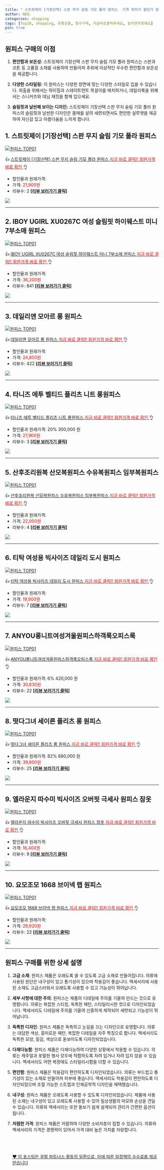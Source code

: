 ```yaml
---
title: " 스트릿제이 [기장선택] 스판 무지 슬림 기모 폴라 원피스  가격 최저가 할인가 원피스 최저가 추천 제품 비교"
author: NEO.
categories: shopping
tags: [Top10, shopping, 유행상품, 필수구매, 지금바로클릭하세요, 놓치면후회해요]
pin: true
---
```

## 원피스 구매의 이점
1. **편안함과 보온성:** 스트릿제이 기장선택 스판 무지 슬림 기모 폴라 원피스는 스판과 코튼 등 고품질 소재를 사용하여 만들어져 추위에 이상적인 우수한 편안함과 보온성을 제공합니다.


2. **다양한 스타일링:** 이 원피스는 다양한 장면에 맞는 다양한 스타일로 입을 수 있습니다. 외출을 위해서는 하이힐과 스테이트먼트 목걸이를 매치하거나, 데일리룩을 위해서는 스니커즈와 데님 재킷을 함께 입으세요.


3. **슬림핏과 날씬해 보이는 디자인:** 스트릿제이 기장선택 스판 무지 슬림 기모 폴라 원피스의 슬림핏과 날씬한 디자인은 몸매를 살려 세련되면서도 편안한 실루엣을 제공하여 자신감 있고 아름다움을 느끼게 합니다.

   

## 1.  스트릿제이 [기장선택] 스판 무지 슬림 기모 폴라 원피스 

[![원피스 TOP01](https://thumbnail7.coupangcdn.com/thumbnails/remote/490x490ex/image/vendor_inventory/d32e/1fa1df845223993e0f87879c0baca2a96d3b4d3ca70963a965b858edf005.png)](https://link.coupang.com/re/AFFSDP?lptag=AF3617701&subid=GithubCoopas&pageKey=7647292217&traceid=V0-153&itemId=20338074161&vendorItemId=71975727688)


👍 [ 스트릿제이 [기장선택] 스판 무지 슬림 기모 폴라 원피스  <font color=red> 지금 바로 클릭!! 회원가격 바로 확인 </font> ](https://link.coupang.com/re/AFFSDP?lptag=AF3617701&subid=GithubCoopas&pageKey=7647292217&traceid=V0-153&itemId=20338074161&vendorItemId=71975727688) 👌 


- 할인율과 원래가격: 
- 가격: <span style='color:red'>21,900원</span>
- 리뷰수: 2  [**[리뷰 보러가기 클릭]**](https://link.coupang.com/re/AFFSDP?lptag=AF3617701&subid=GithubCoopas&pageKey=7647292217&traceid=V0-153&itemId=20338074161&vendorItemId=71975727688)

[![](/discount_price.png)](https://link.coupang.com/re/AFFSDP?lptag=AF3617701&subid=GithubCoopas&pageKey=7647292217&traceid=V0-153&itemId=20338074161&vendorItemId=71975727688)

---


   

## 2.  IBOY UGIRL XU0267C 여성 슬림핏 하이웨스트 미니 7부소매 원피스 

[![원피스 TOP01](https://thumbnail6.coupangcdn.com/thumbnails/remote/490x490ex/image/vendor_inventory/8f00/dc1556d62a42d40bd03e42b5282948398cead1536b23dd40a7b343959c70.jpg)](https://link.coupang.com/re/AFFSDP?lptag=AF3617701&subid=GithubCoopas&pageKey=7297942348&traceid=V0-153&itemId=18667957057&vendorItemId=85813728274)


👍 [ IBOY UGIRL XU0267C 여성 슬림핏 하이웨스트 미니 7부소매 원피스  <font color=red> 지금 바로 클릭!! 회원가격 바로 확인 </font> ](https://link.coupang.com/re/AFFSDP?lptag=AF3617701&subid=GithubCoopas&pageKey=7297942348&traceid=V0-153&itemId=18667957057&vendorItemId=85813728274) 👌 


- 할인율과 원래가격: 
- 가격: <span style='color:red'>36,200원</span>
- 리뷰수: 841  [**[리뷰 보러가기 클릭]**](https://link.coupang.com/re/AFFSDP?lptag=AF3617701&subid=GithubCoopas&pageKey=7297942348&traceid=V0-153&itemId=18667957057&vendorItemId=85813728274)

[![](/discount_price.png)](https://link.coupang.com/re/AFFSDP?lptag=AF3617701&subid=GithubCoopas&pageKey=7297942348&traceid=V0-153&itemId=18667957057&vendorItemId=85813728274)

---


   

## 3.  데일리앤 모아르 롱 원피스 

[![원피스 TOP01](https://thumbnail6.coupangcdn.com/thumbnails/remote/490x490ex/image/vendor_inventory/bd90/5d45d4caac3ee3e35e54ec9c5751acd79622fc073b7a0eb653f634b3ae47.jpg)](https://link.coupang.com/re/AFFSDP?lptag=AF3617701&subid=GithubCoopas&pageKey=7159130235&traceid=V0-153&itemId=18013670523&vendorItemId=86972902341)


👍 [ 데일리앤 모아르 롱 원피스  <font color=red> 지금 바로 클릭!! 회원가격 바로 확인 </font> ](https://link.coupang.com/re/AFFSDP?lptag=AF3617701&subid=GithubCoopas&pageKey=7159130235&traceid=V0-153&itemId=18013670523&vendorItemId=86972902341) 👌 


- 할인율과 원래가격: 
- 가격: <span style='color:red'>24,800원</span>
- 리뷰수: 422  [**[리뷰 보러가기 클릭]**](https://link.coupang.com/re/AFFSDP?lptag=AF3617701&subid=GithubCoopas&pageKey=7159130235&traceid=V0-153&itemId=18013670523&vendorItemId=86972902341)

[![](/discount_price.png)](https://link.coupang.com/re/AFFSDP?lptag=AF3617701&subid=GithubCoopas&pageKey=7159130235&traceid=V0-153&itemId=18013670523&vendorItemId=86972902341)

---


   

## 4.  타니즈 에투 벨티드 플리츠 니트 롱원피스 

[![원피스 TOP01](https://thumbnail8.coupangcdn.com/thumbnails/remote/490x490ex/image/vendor_inventory/450f/4d6e8046c7deac1c0d448bd7bae0b9207fdf24f14bca6e4acb7410814e99.jpg)](https://link.coupang.com/re/AFFSDP?lptag=AF3617701&subid=GithubCoopas&pageKey=6056025161&traceid=V0-153&itemId=11117469594&vendorItemId=78396253428)


👍 [ 타니즈 에투 벨티드 플리츠 니트 롱원피스  <font color=red> 지금 바로 클릭!! 회원가격 바로 확인 </font> ](https://link.coupang.com/re/AFFSDP?lptag=AF3617701&subid=GithubCoopas&pageKey=6056025161&traceid=V0-153&itemId=11117469594&vendorItemId=78396253428) 👌 


- 할인율과 원래가격: 20%  300,000   원
- 가격: <span style='color:red'>27,900원</span>
- 리뷰수: 3  [**[리뷰 보러가기 클릭]**](https://link.coupang.com/re/AFFSDP?lptag=AF3617701&subid=GithubCoopas&pageKey=6056025161&traceid=V0-153&itemId=11117469594&vendorItemId=78396253428)

[![](/discount_price.png)](https://link.coupang.com/re/AFFSDP?lptag=AF3617701&subid=GithubCoopas&pageKey=6056025161&traceid=V0-153&itemId=11117469594&vendorItemId=78396253428)

---


   

## 5.  산후조리원복 산모복원피스 수유복원피스 임부복원피스 

[![원피스 TOP01](https://thumbnail8.coupangcdn.com/thumbnails/remote/490x490ex/image/vendor_inventory/c6f9/7596cecdb4ee4a5bef35bdcfddac58457f7f22188972dc361a033f6df615.jpg)](https://link.coupang.com/re/AFFSDP?lptag=AF3617701&subid=GithubCoopas&pageKey=5816094066&traceid=V0-153&itemId=20922303313&vendorItemId=87989135125)


👍 [ 산후조리원복 산모복원피스 수유복원피스 임부복원피스  <font color=red> 지금 바로 클릭!! 회원가격 바로 확인 </font> ](https://link.coupang.com/re/AFFSDP?lptag=AF3617701&subid=GithubCoopas&pageKey=5816094066&traceid=V0-153&itemId=20922303313&vendorItemId=87989135125) 👌 


- 할인율과 원래가격: 
- 가격: <span style='color:red'>22,000원</span>
- 리뷰수: 4  [**[리뷰 보러가기 클릭]**](https://link.coupang.com/re/AFFSDP?lptag=AF3617701&subid=GithubCoopas&pageKey=5816094066&traceid=V0-153&itemId=20922303313&vendorItemId=87989135125)

[![](/discount_price.png)](https://link.coupang.com/re/AFFSDP?lptag=AF3617701&subid=GithubCoopas&pageKey=5816094066&traceid=V0-153&itemId=20922303313&vendorItemId=87989135125)

---


   

## 6.  티탁 여성용 빅사이즈 데일리 도시 원피스 

[![원피스 TOP01](https://thumbnail7.coupangcdn.com/thumbnails/remote/490x490ex/image/rs_quotation_api/zsajrcme/c434127224d2424cb967f43904a72190.jpg)](https://link.coupang.com/re/AFFSDP?lptag=AF3617701&subid=GithubCoopas&pageKey=4832534608&traceid=V0-153&itemId=6237562784&vendorItemId=73533380570)


👍 [ 티탁 여성용 빅사이즈 데일리 도시 원피스  <font color=red> 지금 바로 클릭!! 회원가격 바로 확인 </font> ](https://link.coupang.com/re/AFFSDP?lptag=AF3617701&subid=GithubCoopas&pageKey=4832534608&traceid=V0-153&itemId=6237562784&vendorItemId=73533380570) 👌 


- 할인율과 원래가격: 
- 가격: <span style='color:red'>19,900원</span>
- 리뷰수: 7  [**[리뷰 보러가기 클릭]**](https://link.coupang.com/re/AFFSDP?lptag=AF3617701&subid=GithubCoopas&pageKey=4832534608&traceid=V0-153&itemId=6237562784&vendorItemId=73533380570)

[![](/discount_price.png)](https://link.coupang.com/re/AFFSDP?lptag=AF3617701&subid=GithubCoopas&pageKey=4832534608&traceid=V0-153&itemId=6237562784&vendorItemId=73533380570)

---


   

## 7.  ANYOU롱니트여성겨울원피스하객룩오피스룩 

[![원피스 TOP01](https://thumbnail10.coupangcdn.com/thumbnails/remote/490x490ex/image/vendor_inventory/810e/711b53a90d50d5485b97238dfbd493172b6b84513bf35d3abe9b8dfe535f.jpg)](https://link.coupang.com/re/AFFSDP?lptag=AF3617701&subid=GithubCoopas&pageKey=7714246272&traceid=V0-153&itemId=20686424246&vendorItemId=88353836778)


👍 [ ANYOU롱니트여성겨울원피스하객룩오피스룩  <font color=red> 지금 바로 클릭!! 회원가격 바로 확인 </font> ](https://link.coupang.com/re/AFFSDP?lptag=AF3617701&subid=GithubCoopas&pageKey=7714246272&traceid=V0-153&itemId=20686424246&vendorItemId=88353836778) 👌 


- 할인율과 원래가격: 6%  420,000   원
- 가격: <span style='color:red'>30,830원</span>
- 리뷰수: 22  [**[리뷰 보러가기 클릭]**](https://link.coupang.com/re/AFFSDP?lptag=AF3617701&subid=GithubCoopas&pageKey=7714246272&traceid=V0-153&itemId=20686424246&vendorItemId=88353836778)

[![](/discount_price.png)](https://link.coupang.com/re/AFFSDP?lptag=AF3617701&subid=GithubCoopas&pageKey=7714246272&traceid=V0-153&itemId=20686424246&vendorItemId=88353836778)

---


   

## 8.  떳다그녀 세이른 플리츠 롱 원피스 

[![원피스 TOP01](https://thumbnail7.coupangcdn.com/thumbnails/remote/490x490ex/image/vendor_inventory/d0f6/520140cc73d40067e2db53e5aa04e1990796a6c0a049c52f6275d3a8b5e7.jpg)](https://link.coupang.com/re/AFFSDP?lptag=AF3617701&subid=GithubCoopas&pageKey=6779001987&traceid=V0-153&itemId=15935602893&vendorItemId=86044637582)


👍 [ 떳다그녀 세이른 플리츠 롱 원피스  <font color=red> 지금 바로 클릭!! 회원가격 바로 확인 </font> ](https://link.coupang.com/re/AFFSDP?lptag=AF3617701&subid=GithubCoopas&pageKey=6779001987&traceid=V0-153&itemId=15935602893&vendorItemId=86044637582) 👌 


- 할인율과 원래가격: 82%  680,000   원
- 가격: <span style='color:red'>39,800원</span>
- 리뷰수: 25  [**[리뷰 보러가기 클릭]**](https://link.coupang.com/re/AFFSDP?lptag=AF3617701&subid=GithubCoopas&pageKey=6779001987&traceid=V0-153&itemId=15935602893&vendorItemId=86044637582)

[![](/discount_price.png)](https://link.coupang.com/re/AFFSDP?lptag=AF3617701&subid=GithubCoopas&pageKey=6779001987&traceid=V0-153&itemId=15935602893&vendorItemId=86044637582)

---


   

## 9.  엘라운지 따수미 빅사이즈 오버핏 극세사 원피스 잠옷 

[![원피스 TOP01](https://thumbnail6.coupangcdn.com/thumbnails/remote/490x490ex/image/vendor_inventory/330a/eeabe8e4c31d0f91f40f449a14e205affe3c3de84cc769ee26ebe0302174.jpg)](https://link.coupang.com/re/AFFSDP?lptag=AF3617701&subid=GithubCoopas&pageKey=7551067205&traceid=V0-153&itemId=19872221063&vendorItemId=86972915819)


👍 [ 엘라운지 따수미 빅사이즈 오버핏 극세사 원피스 잠옷  <font color=red> 지금 바로 클릭!! 회원가격 바로 확인 </font> ](https://link.coupang.com/re/AFFSDP?lptag=AF3617701&subid=GithubCoopas&pageKey=7551067205&traceid=V0-153&itemId=19872221063&vendorItemId=86972915819) 👌 


- 할인율과 원래가격: 
- 가격: <span style='color:red'>16,400원</span>
- 리뷰수: 9  [**[리뷰 보러가기 클릭]**](https://link.coupang.com/re/AFFSDP?lptag=AF3617701&subid=GithubCoopas&pageKey=7551067205&traceid=V0-153&itemId=19872221063&vendorItemId=86972915819)

[![](/discount_price.png)](https://link.coupang.com/re/AFFSDP?lptag=AF3617701&subid=GithubCoopas&pageKey=7551067205&traceid=V0-153&itemId=19872221063&vendorItemId=86972915819)

---


   

## 10.  요모조모 1668 브이넥 랩 원피스 

[![원피스 TOP01](https://thumbnail6.coupangcdn.com/thumbnails/remote/490x490ex/image/vendor_inventory/0db2/b3cfe6fd50dab833293aa9655c33a0ba9f1f9977c4167b8bf2be05c452a7.jpg)](https://link.coupang.com/re/AFFSDP?lptag=AF3617701&subid=GithubCoopas&pageKey=6411228802&traceid=V0-153&itemId=13407582431&vendorItemId=81038443493)


👍 [ 요모조모 1668 브이넥 랩 원피스  <font color=red> 지금 바로 클릭!! 회원가격 바로 확인 </font> ](https://link.coupang.com/re/AFFSDP?lptag=AF3617701&subid=GithubCoopas&pageKey=6411228802&traceid=V0-153&itemId=13407582431&vendorItemId=81038443493) 👌 


- 할인율과 원래가격: 
- 가격: <span style='color:red'>29,920원</span>
- 리뷰수: 22  [**[리뷰 보러가기 클릭]**](https://link.coupang.com/re/AFFSDP?lptag=AF3617701&subid=GithubCoopas&pageKey=6411228802&traceid=V0-153&itemId=13407582431&vendorItemId=81038443493)

[![](/discount_price.png)](https://link.coupang.com/re/AFFSDP?lptag=AF3617701&subid=GithubCoopas&pageKey=6411228802&traceid=V0-153&itemId=13407582431&vendorItemId=81038443493)

---
## 원피스 구매를 위한 상세 설명
1. **고급 소재**: 원피스 제품은 오래도록 쓸 수 있도록 고급 소재로 만들어집니다. 의류에 사용된 원단은 내구성이 있고 통기성이 있으며 착용감이 좋습니다. 액세서리에 사용된 소재도 고급스러워서 오래도록 사용할 수 있고 기능성이 뛰어납니다.

2. **세부 사항에 대한 주의**: 원피스는 제품의 디테일에 주의를 기울여 만드는 것으로 유명합니다. 의류는 복잡한 스티칭, 독특한 패턴, 스타일리시한 컷으로 디자인되었습니다. 액세서리도 디테일에 주의를 기울여 신중하게 제작되어 세련되고 기능성이 뛰어납니다.

3. **독특한 디자인**: 원피스 제품은 독특하고 눈길을 끄는 디자인으로 유명합니다. 의류는 대담한 색상, 흥미로운 패턴, 복잡한 디테일을 자주 특징으로 합니다. 액세서리도 독특한 모양, 질감, 색상으로 돋보이도록 디자인되었습니다.

4. **다재다능함**: 원피스 제품은 다재다능하여 다양한 상황에서 착용할 수 있습니다. 의류는 캐주얼과 포멀한 행사 모두에 적합하도록 차려 입거나 차려 입지 않을 수 있습니다. 액세서리도 어떤 복장에도 스타일리시함을 더할 수 있습니다.

5. **편안함**: 원피스 제품은 착용감이 편안하도록 디자인되었습니다. 의류는 부드럽고 통기성이 있는 소재로 만들어져 피부에 좋습니다. 액세서리도 착용감이 편안하도록 디자인되었으며 조절 가능한 스트랩과 인체공학적 디자인을 채택했습니다.

6. **내구성**: 원피스 제품은 오래도록 사용할 수 있도록 디자인되었습니다. 제품에 사용된 소재는 내구성이 있고 오래도록 사용할 수 있어 일상생활의 마모와 손상을 견딜 수 있습니다. 의류와 액세서리는 또한 돌보기 쉽게 설계되어 관리가 간편한 옵션이 됩니다.

7. **저렴한 가격**: 원피스 제품은 저렴하여 다양한 소비자층이 접할 수 있습니다. 의류와 액세서리의 가격은 경쟁력이 있어서 가격 대비 높은 가치를 자랑합니다.<br><br><br><br><br> [ ❤  이 포스팅은 쿠팡 파트너스 활동의 일환으로, 이에 따른 일정액의 수수료를 제공받습니다](https://link.coupang.com/a/bcEFyh)